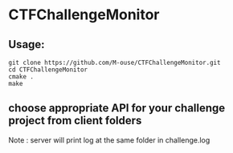 # CTFChallengeMonitor

## Usage:
```shell
git clone https://github.com/M-ouse/CTFChallengeMonitor.git
cd CTFChallengeMonitor  
cmake .  
make
```

## choose appropriate API for your challenge project from client folders

Note : server will print log at the same folder in challenge.log
